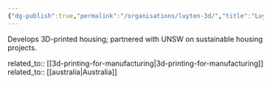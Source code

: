 ```yaml
---
{"dg-publish":true,"permalink":"/organisations/luyten-3d/","title":"Luyten 3D"}
---
```



Develops 3D-printed housing; partnered with UNSW on sustainable housing projects.

related_to:: [[3d-printing-for-manufacturing\|3d-printing-for-manufacturing]]
related_to:: [[australia\|Australia]]
